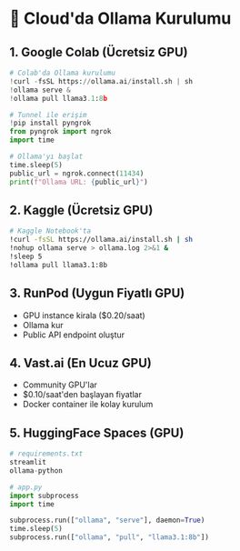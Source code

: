 # 🚀 Cloud'da Ollama Kurulumu

## 1. Google Colab (Ücretsiz GPU)

```python
# Colab'da Ollama kurulumu
!curl -fsSL https://ollama.ai/install.sh | sh
!ollama serve &
!ollama pull llama3.1:8b

# Tunnel ile erişim
!pip install pyngrok
from pyngrok import ngrok
import time

# Ollama'yı başlat
time.sleep(5)
public_url = ngrok.connect(11434)
print(f"Ollama URL: {public_url}")
```

## 2. Kaggle (Ücretsiz GPU)

```bash
# Kaggle Notebook'ta
!curl -fsSL https://ollama.ai/install.sh | sh
!nohup ollama serve > ollama.log 2>&1 &
!sleep 5
!ollama pull llama3.1:8b
```

## 3. RunPod (Uygun Fiyatlı GPU)

- GPU instance kirala ($0.20/saat)
- Ollama kur
- Public API endpoint oluştur

## 4. Vast.ai (En Ucuz GPU)

- Community GPU'lar
- $0.10/saat'den başlayan fiyatlar
- Docker container ile kolay kurulum

## 5. HuggingFace Spaces (GPU)

```python
# requirements.txt
streamlit
ollama-python

# app.py
import subprocess
import time

subprocess.run(["ollama", "serve"], daemon=True)
time.sleep(5)
subprocess.run(["ollama", "pull", "llama3.1:8b"])
```
